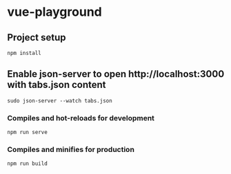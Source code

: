 # vue-playground

## Project setup
```
npm install
```

## Enable json-server to open http://localhost:3000 with tabs.json content
```
sudo json-server --watch tabs.json
```

### Compiles and hot-reloads for development
```
npm run serve
```

### Compiles and minifies for production
```
npm run build
```
